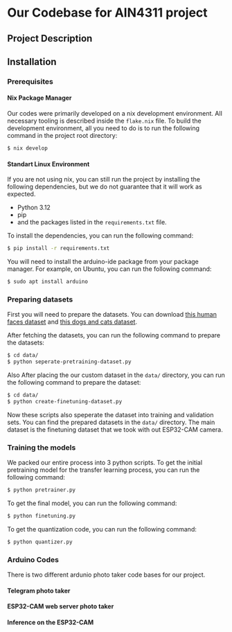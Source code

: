 # Our Codebase for AIN4311 project


## Project Description



## Installation

### Prerequisites

#### Nix Package Manager
Our codes were primarily developed on a nix development environment. All necessary tooling is described inside the `flake.nix` file. To build the development environment, all you need to do is to run the following command in the project root directory:

```bash
$ nix develop
```


#### Standart Linux Environment

If you are not using nix, you can still run the project by installing the following dependencies, but we do not guarantee that it will work as expected.

- Python 3.12
- pip
- and the packages listed in the `requirements.txt` file.

To install the dependencies, you can run the following command:

```bash
$ pip install -r requirements.txt
```

You will need to install the arduino-ide package from your package manager. For example, on Ubuntu, you can run the following command:

```bash
$ sudo apt install arduino
```



### Preparing datasets

First you will need to prepare the datasets. You can download [this human faces dataset](https://www.kaggle.com/datasets/ashwingupta3012/human-faces) and [this dogs and cats dataset](https://www.kaggle.com/datasets/shaunthesheep/microsoft-catsvsdogs-dataset).

After fetching the datasets, you can run the following command to prepare the datasets:

```bash
$ cd data/
$ python seperate-pretraining-dataset.py
```

Also After placing the our custom dataset in the `data/` directory, you can run the following command to prepare the dataset:

```bash
$ cd data/
$ python create-finetuning-dataset.py
```

Now these scripts also speperate the dataset into training and validation sets. You can find the prepared datasets in the `data/` directory. The main dataset is the finetuning dataset that we took with out ESP32-CAM camera.


### Training the models

We packed our entire process into 3 python scripts. To get the initial pretraining model for the transfer learning process, you can run the following command:

```bash
$ python pretrainer.py
```


To get the final model, you can run the following command:

```bash
$ python finetuning.py
```


To get the quantization code, you can run the following command:

```bash
$ python quantizer.py
```


### Arduino Codes

There is two different ardunio photo taker code bases for our project.

#### Telegram photo taker



#### ESP32-CAM web server photo taker


#### Inference on the ESP32-CAM
